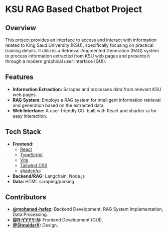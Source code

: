 # KSU RAG Based Chatbot Project

## Overview

This project provides an interface to access and interact with information related to King Saud University (KSU), specifically focusing on practical training details. It utilizes a Retrieval-Augmented Generation (RAG) system to process information extracted from KSU web pages and presents it through a modern graphical user interface (GUI).

## Features

*   **Information Extraction:** Scrapes and processes data from relevant KSU web pages.
*   **RAG System:** Employs a RAG system for intelligent information retrieval and generation based on the extracted data.
*   **Web Interface:** A user-friendly GUI built with React and shadcn-ui for easy interaction.

## Tech Stack

*   **Frontend:**
    *   [React](https://reactjs.org/)
    *   [TypeScript](https://www.typescriptlang.org/)
    *   [Vite](https://vitejs.dev/)
    *   [Tailwind CSS](https://tailwindcss.com/)
    *   [shadcn/ui](https://ui.shadcn.com/)
*   **Backend/RAG:** Langchain, Node.js
*   **Data:** HTML scraping/parsing



## Contributors

*   **[@mohanad-hafez](https://github.com/mohanad-hafez):** Backend Development, RAG System Implementation, Data Processing.
*   **[@R-YYYY-N](https://github.com/R-YYYY-N):** Frontend Development (GUI).
*   **[@ShnaidarX](https://github.com/ShnaidarX):** Design.
